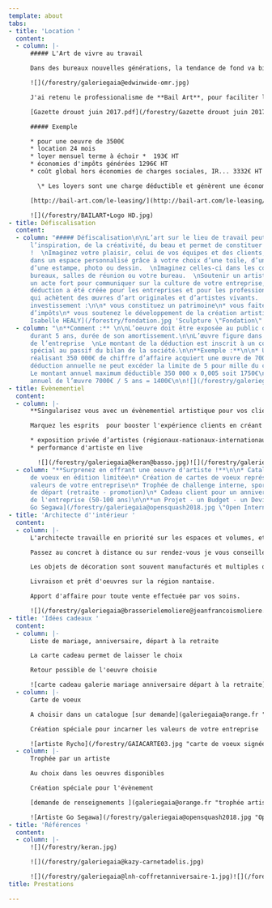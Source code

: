 ```yaml
---
template: about
tabs:
- title: 'Location '
  content:
  - column: |-
      ##### L'Art de vivre au travail

      Dans des bureaux nouvelles générations, la tendance de fond va bien au-delà d'un mobilier design. La RSE, la marque employeur, le bien être au travail pour améliorer la créativité et l'esprit coopératif, tous ces concepts peuvent être stimulés par l'art mural et sculptural. Concrètement la mise en place d'oeuvres d'artistes dans l'espace de travail flexible et lifestyle lui donne une ambiance chaleureuse et renforce l'identité de l'entreprise qui aujourd'hui veut se singulariser auprès de ses clients et attirer des talents.

      ![](/forestry/galeriegaia@edwinwide-omr.jpg)

      J'ai retenu le professionalisme de **Bail Art**, pour faciliter l'accès à des oeuvres d'art avec l'option de devenir propriétaire à la fin du contrat. Le leasing d'art offre la possibilité d'améliorer son environnement de travail ET de bénéficier d'avantages financiers et fiscaux selon si vous êtes soumis à l'IS ou IRPP.

      [Gazette drouot juin 2017.pdf](/forestry/Gazette drouot juin 2017.pdf "Gazette drouot juin 2017.pdf")

      ##### Exemple

      * pour une oeuvre de 3500€
      * location 24 mois
      * loyer mensuel terme à échoir *  193€ HT
      * économies d'impôts générées 1296€ HT
      * coût global hors économies de charges sociales, IR... 3332€ HT

        \* Les loyers sont une charge déductible et génèrent une économie d'IS estimée à 28 %

      [http://bail-art.com/le-leasing/](http://bail-art.com/le-leasing/ "Faire une simulation")

      ![](/forestry/BAILART•Logo HD.jpg)
- title: Défiscalisation
  content:
  - column: "##### Défiscalisation\n\nL’art sur le lieu de travail peut apporter de
      l’inspiration, de la créativité, du beau et permet de constituer un patrimoine
      !  \nImaginez votre plaisir, celui de vos équipes et des clients, en entrant
      dans un espace personnalisé grâce à votre choix d’une toile, d’une sculpture,
      d’une estampe, photo ou dessin.  \nImaginez celles-ci dans les couloirs de vos
      bureaux, salles de réunion ou votre bureau.  \nSoutenir un artiste vivant est
      un acte fort pour communiquer sur la culture de votre entreprise, sur ses valeurs.\n\nCette
      déduction a été créée pour les entreprises et pour les professions libérales
      qui achètent des œuvres d’art originales et d’artistes vivants.  \nGrâce à votre
      investissement :\n\n* vous constituez un patrimoine\n* vous faites une économie
      d’impôts\n* vous soutenez le développement de la création artistique contemporaine\n\n![Artiste
      Isabelle HEALY](/forestry/fondation.jpg 'Sculpture \"Fondation\"')"
  - column: "\n**Comment :** \n\nL’oeuvre doit être exposée au public ou aux salariés
      durant 5 ans, durée de son amortissement.\n\nL’œuvre figure dans les immobilisations
      de l’entreprise  \nLe montant de la déduction est inscrit à un compte de réserve
      spécial au passif du bilan de la société.\n\n**Exemple :**\n\n* Une entreprise
      réalisant 350 000€ de chiffre d’affaire acquiert une œuvre de 7000€ HT\n* La
      déduction annuelle ne peut excéder la limite de 5 pour mille du chiffre d’affaire.\n*
      Le montant annuel maximum déductible 350 000 x 0,005 soit 1750€\n* Amortissement
      annuel de l’œuvre 7000€ / 5 ans = 1400€\n\n![](/forestry/galeriegaia@boisrond-omr.jpg)"
- title: Evènementiel
  content:
  - column: |-
      **Singularisez vous avec un évènementiel artistique pour vos clients !**

      Marquez les esprits  pour booster l'expérience clients en créant **un évènement artistique exclusif :**

      * exposition privée d’artistes (régionaux-nationaux-internationaux)
      * performance d'artiste en live

        ![](/forestry/galeriegaia@keran@basso.jpg)![](/forestry/galeriegaia@audi@molliere.jpg)![](/forestry/galeriegaia@galerieslafayette@valerieleroux.jpg)
  - column: "**Surprenez en offrant une oeuvre d'artiste !**\n\n* Catalogue de cartes
      de voeux en édition limitée\n* Création de cartes de voeux représentant les
      valeurs de votre entreprise\n* Trophée de challenge interne, sportif\n* Cadeau
      de départ (retraite - promotion)\n* Cadeau client pour un anniversaire patrimonial
      de l'entreprise (50-100 ans)\n\n**un Projet - un Budget - un Devis**  \n[Contactez-nous](mailto:contact@galeriegaia.fr)\n\n![Artiste
      Go Segawa](/forestry/galeriegaia@opensquash2018.jpg \"Open International Squash\")![](/forestry/galeriegaia@kazy-adelis.JPG)"
- title: 'Architecte d''intérieur '
  content:
  - column: |-
      L'architecte travaille en priorité sur les espaces et volumes, et grâce à la 3D les murs aussi alternent entre simulation de couleurs, papiers peints et oeuvres d'artistes.

      Passez au concret à distance ou sur rendez-vous je vous conseille avec des propositions d'oeuvres de la galerie ou que je source pour votre projet.

      Les objets de décoration sont souvent manufacturés et multiples quand l'art est unique et rend très personnel un décor.

      Livraison et prêt d'oeuvres sur la région nantaise.

      Apport d'affaire pour toute vente effectuée par vos soins.

      ![](/forestry/galeriegaia@brasserielemoliere@jeanfrancoismoliere.jpg)
- title: 'Idées cadeaux '
  content:
  - column: |-
      Liste de mariage, anniversaire, départ à la retraite

      La carte cadeau permet de laisser le choix

      Retour possible de l'oeuvre choisie

      ![carte cadeau galerie mariage anniversaire départ à la retraite](/forestry/galeriegaia-cartecadeau.jpg "carte cadeau")
  - column: |-
      Carte de voeux

      A choisir dans un catalogue [sur demande](galeriegaia@orange.fr "catalogue carte de voeux ")

      Création spéciale pour incarner les valeurs de votre entreprise

      ![artiste Rycho](/forestry/GAIACARTE03.jpg "carte de voeux signées numérotées")![Artiste Stéphanie Billarant](/forestry/ville-revee.jpg "carte de voeux ")
  - column: |-
      Trophée par un artiste

      Au choix dans les oeuvres disponibles

      Création spéciale pour l'évènement

      [demande de renseignements ](galeriegaia@orange.fr "trophée artiste")

      ![Artiste Go Segawa](/forestry/galeriegaia@opensquash2018.jpg "Open International Squash Nantes")
- title: 'Références '
  content:
  - column: |-
      ![](/forestry/keran.jpg)

      ![](/forestry/galeriegaia@kazy-carnetadelis.jpg)

      ![](/forestry/galeriegaia@lnh-coffretanniversaire-1.jpg)![](/forestry/cinna_logo_zeeblog_zeeloft.jpg)![](/forestry/logo galeries lafayette.jpg)![](/forestry/LOGO SQUASH.png)![](/forestry/LOGO OMR.png)![](/forestry/LOGO AUDI.jpg)
title: Prestations

---
```

